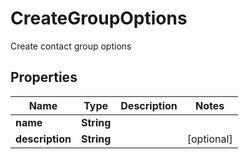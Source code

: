 

# CreateGroupOptions

Create contact group options
## Properties

Name | Type | Description | Notes
------------ | ------------- | ------------- | -------------
**name** | **String** |  | 
**description** | **String** |  |  [optional]



